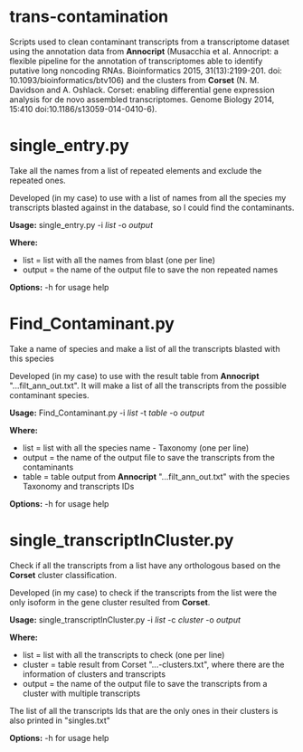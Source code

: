 # trans-contamination
Scripts used to clean contaminant transcripts from a transcriptome dataset using the annotation data from **Annocript** (Musacchia et al. Annocript: a flexible pipeline for the annotation of transcriptomes able to identify putative long noncoding RNAs. Bioinformatics 2015, 31(13):2199-201. doi: 10.1093/bioinformatics/btv106) and the clusters from **Corset** (N. M. Davidson and A. Oshlack. Corset: enabling differential gene expression analysis for de novo assembled transcriptomes. Genome Biology 2014, 15:410  doi:10.1186/s13059-014-0410-6).


# single_entry.py

Take all the names from a list of repeated elements and exclude the repeated ones.

Developed (in my case) to use with a list of names from all the species my transcripts 
blasted against in the database, so I could find the contaminants.

**Usage:** 
single_entry.py -i *list* -o *output*

**Where:** 
- list = list with all the names from blast (one per line)
- output = the name of the output file to save the non repeated names

**Options:**
-h for usage help


# Find_Contaminant.py

Take a name of species and make a list of all the transcripts blasted with this species

Developed (in my case) to use with the result table from **Annocript** "...filt_ann_out.txt". 
It will make a list of all the transcripts from the possible contaminant species.

**Usage:**
Find_Contaminant.py -i *list* -t *table* -o *output*

**Where:** 
- list = list with all the species name - Taxonomy (one per line)
- output = the name of the output file to save the transcripts from the contaminants
- table = table output from **Annocript** "...filt_ann_out.txt" with the species Taxonomy and transcripts IDs

**Options:** 
-h for usage help


# single_transcriptInCluster.py

Check if all the transcripts from a list have any orthologous based on the **Corset** cluster classification.

Developed (in my case) to check if the transcripts from the list were the only isoform in the gene
cluster resulted from **Corset**. 

**Usage:**
single_transcriptInCluster.py -i *list* -c *cluster* -o *output*

**Where:** 
- list = list with all the transcripts to check (one per line)
- cluster = table result from Corset "...-clusters.txt", where there are the information of clusters and transcripts
- output = the name of the output file to save the transcripts from a cluster with multiple transcripts

The list of all the transcripts Ids that are the only ones in their clusters is also printed in "singles.txt"

**Options:**
-h for usage help
